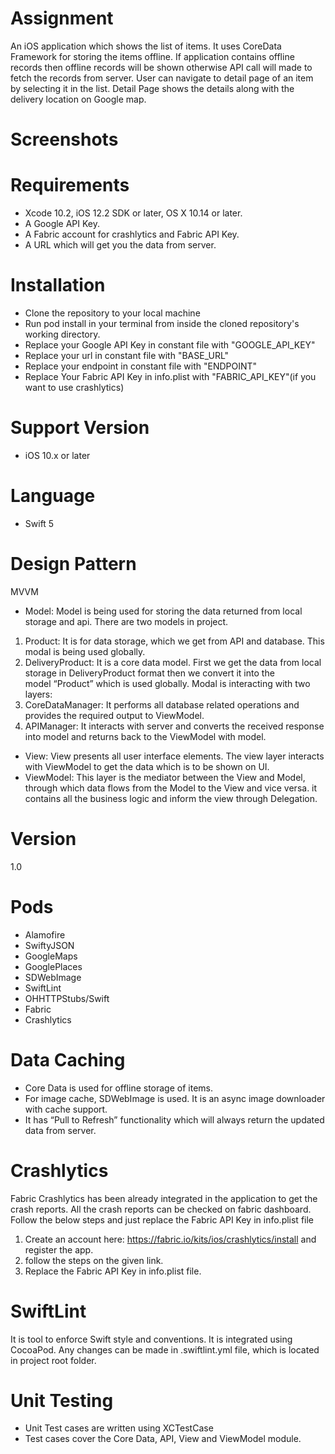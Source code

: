 # Assignment

An iOS application which shows the list of items.  It uses CoreData Framework for storing the items offline. If application contains offline records then offline records will be shown otherwise API call will made to fetch the records from server.
User can navigate to detail page of an item by selecting it in the list. Detail Page shows the details along with the delivery location on Google map.


# Screenshots


# Requirements

* Xcode 10.2, iOS 12.2 SDK or later, OS X 10.14 or later.
* A Google API Key.
* A Fabric account for crashlytics and Fabric API Key.
* A URL which will get you the data from server.


# Installation

- Clone the repository to your local machine
- Run pod install in your terminal from inside the cloned repository's working directory.  
- Replace your Google API Key in constant file with "GOOGLE_API_KEY"
- Replace your url in constant file with "BASE_URL"
- Replace your endpoint in constant file with "ENDPOINT"
- Replace Your Fabric API Key in info.plist with "FABRIC_API_KEY"(if you want to use crashlytics)


# Support Version

*  iOS 10.x or later


# Language

* Swift 5


# Design Pattern

MVVM

* Model: Model is being used for storing the data returned from local storage and api. There are two models in project. 
1. Product: It is for data storage, which we get from API and database. This modal is being used globally. 
2. DeliveryProduct: It is a core data model. First we get the data from local storage in DeliveryProduct format then we convert it into the  
model “Product” which is used globally.
Modal is interacting with two layers:
1. CoreDataManager: It performs all database related operations and provides the required output to ViewModel.
2. APIManager: It interacts with server and converts the received response into model and returns back to the ViewModel with model.

* View: View presents all user interface elements. The view layer interacts with ViewModel to get the data which is to be shown on UI.
* ViewModel: This layer is the mediator between the View and Model, through which data flows from the Model to the View and vice versa. it contains all the business logic and inform the view through Delegation.   


# Version

1.0


# Pods

* Alamofire
* SwiftyJSON
* GoogleMaps
* GooglePlaces
* SDWebImage
* SwiftLint
* OHHTTPStubs/Swift
*  Fabric
*  Crashlytics


# Data Caching

* Core Data is used for offline storage of items.
* For image cache, SDWebImage is used. It is an async image downloader with cache support.
* It has “Pull to Refresh” functionality which will always return the updated data from server.


# Crashlytics

Fabric Crashlytics has been already integrated in the application to get the crash reports. All the crash reports can be checked on fabric dashboard. Follow the below steps and just replace the Fabric API Key in info.plist file
1. Create an account here: https://fabric.io/kits/ios/crashlytics/install and register the app.
2. follow the steps on the given link.
3. Replace the Fabric API Key in info.plist file.


# SwiftLint

It is tool to enforce Swift style and conventions. It is integrated using CocoaPod.
Any changes can be made in .swiftlint.yml file, which is located in project root folder.


# Unit Testing
* Unit Test cases are written using XCTestCase
* Test cases cover the Core Data, API, View and ViewModel module.












